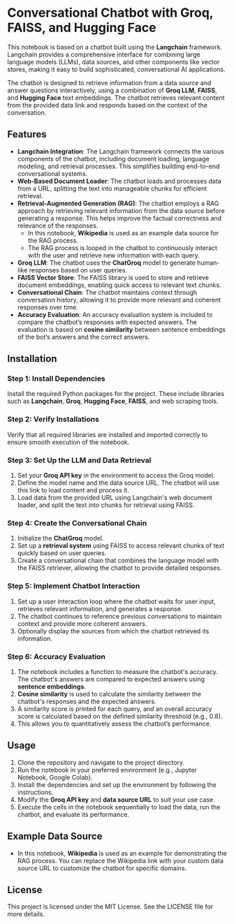 # Conversational Chatbot with Groq, FAISS, and Hugging Face

This notebook is based on a chatbot built using the **Langchain** framework. Langchain provides a comprehensive interface for combining large language models (LLMs), data sources, and other components like vector stores, making it easy to build sophisticated, conversational AI applications.

The chatbot is designed to retrieve information from a data source and answer questions interactively, using a combination of **Groq LLM**, **FAISS**, and **Hugging Face** text embeddings. The chatbot retrieves relevant content from the provided data link and responds based on the context of the conversation.

## Features
- **Langchain Integration**: The Langchain framework connects the various components of the chatbot, including document loading, language modeling, and retrieval processes. This simplifies building end-to-end conversational systems.
- **Web-Based Document Loader**: The chatbot loads and processes data from a URL, splitting the text into manageable chunks for efficient retrieval.
- **Retrieval-Augmented Generation (RAG)**: The chatbot employs a RAG approach by retrieving relevant information from the data source before generating a response. This helps improve the factual correctness and relevance of the responses.
    - In this notebook, **Wikipedia** is used as an example data source for the RAG process.
    - The RAG process is looped in the chatbot to continuously interact with the user and retrieve new information with each query.
- **Groq LLM**: The chatbot uses the **ChatGroq** model to generate human-like responses based on user queries.
- **FAISS Vector Store**: The FAISS library is used to store and retrieve document embeddings, enabling quick access to relevant text chunks.
- **Conversational Chain**: The chatbot maintains context through conversation history, allowing it to provide more relevant and coherent responses over time.
- **Accuracy Evaluation**: An accuracy evaluation system is included to compare the chatbot’s responses with expected answers. The evaluation is based on **cosine similarity** between sentence embeddings of the bot’s answers and the correct answers.

## Installation

### Step 1: Install Dependencies
Install the required Python packages for the project. These include libraries such as **Langchain**, **Groq**, **Hugging Face**, **FAISS**, and web scraping tools.

### Step 2: Verify Installations
Verify that all required libraries are installed and imported correctly to ensure smooth execution of the notebook.

### Step 3: Set Up the LLM and Data Retrieval
1. Set your **Groq API key** in the environment to access the Groq model.
2. Define the model name and the data source URL. The chatbot will use this link to load content and process it.
3. Load data from the provided URL using Langchain's web document loader, and split the text into chunks for retrieval using FAISS.

### Step 4: Create the Conversational Chain
1. Initialize the **ChatGroq** model.
2. Set up a **retrieval system** using FAISS to access relevant chunks of text quickly based on user queries.
3. Create a conversational chain that combines the language model with the FAISS retriever, allowing the chatbot to provide detailed responses.

### Step 5: Implement Chatbot Interaction
1. Set up a user interaction loop where the chatbot waits for user input, retrieves relevant information, and generates a response.
2. The chatbot continues to reference previous conversations to maintain context and provide more coherent answers.
3. Optionally display the sources from which the chatbot retrieved its information.

### Step 6: Accuracy Evaluation
1. The notebook includes a function to measure the chatbot's accuracy. The chatbot's answers are compared to expected answers using **sentence embeddings**.
2. **Cosine similarity** is used to calculate the similarity between the chatbot's responses and the expected answers.
3. A similarity score is printed for each query, and an overall accuracy score is calculated based on the defined similarity threshold (e.g., 0.8).
4. This allows you to quantitatively assess the chatbot’s performance.

## Usage
1. Clone the repository and navigate to the project directory.
2. Run the notebook in your preferred environment (e.g., Jupyter Notebook, Google Colab).
3. Install the dependencies and set up the environment by following the instructions.
4. Modify the **Groq API key** and **data source URL** to suit your use case.
5. Execute the cells in the notebook sequentially to load the data, run the chatbot, and evaluate its performance.

## Example Data Source
- In this notebook, **Wikipedia** is used as an example for demonstrating the RAG process. You can replace the Wikipedia link with your custom data source URL to customize the chatbot for specific domains.

## License
This project is licensed under the MIT License. See the LICENSE file for more details.
